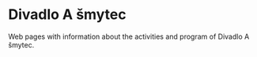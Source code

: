# Divadlo A šmytec

Web pages with information about the activities and program of Divadlo A šmytec.